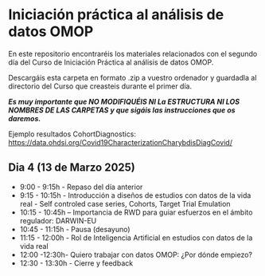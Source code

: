 # Iniciación práctica al análisis de datos OMOP
En este repositorio encontraréis los materiales relacionados con el segundo día del Curso de Iniciación Práctica al análisis de datos OMOP.

Descargáis esta carpeta en formato .zip a vuestro ordenador y guardadla al directorio del Curso que creasteis durante el primer día.

***Es muy importante que NO MODIFIQUÉIS NI La ESTRUCTURA NI LOS NOMBRES DE LAS CARPETAS y que sigáis las instrucciones que os daremos.***

Ejemplo resultados CohortDiagnostics: https://data.ohdsi.org/Covid19CharacterizationCharybdisDiagCovid/

## Dia 4 (13 de Marzo 2025)
* 9:00 - 9:15h - Repaso del día anterior
* 9:15 - 10:15h - Introducción a diseños de estudios con datos de la vida real - Self controled case series, Cohorts, Target Trial Emulation
* 10:15 - 10:45h – Importancia de RWD para guiar esfuerzos en el ámbito regulador: DARWIN-EU
* 10:45 - 11:15h - Pausa (desayuno)
* 11:15 - 12:00h - Rol de Inteligencia Artificial en estudios con datos de la vida real
* 12:00 -12:30h- Quiero trabajar con datos OMOP: ¿Por dónde empiezo?
* 12:30 - 13:30h - Cierre y feedback
